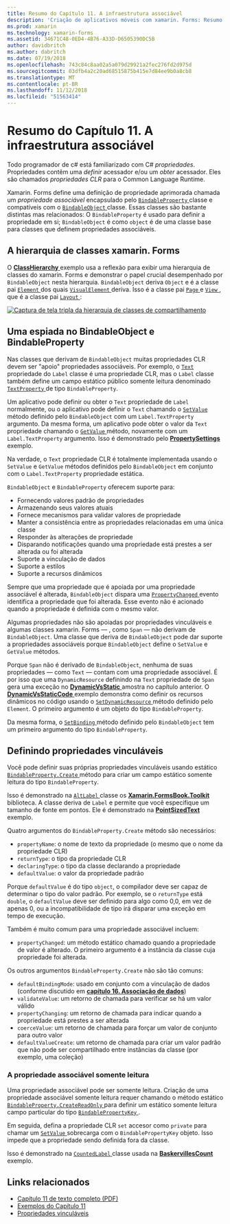 ```yaml
---
title: Resumo do Capítulo 11. A infraestrutura associável
description: 'Criação de aplicativos móveis com xamarin. Forms: Resumo do Capítulo 11. A infraestrutura associável'
ms.prod: xamarin
ms.technology: xamarin-forms
ms.assetid: 34671C48-0ED4-4B76-A33D-D6505390DC5B
author: davidbritch
ms.author: dabritch
ms.date: 07/19/2018
ms.openlocfilehash: 743c84c8aa02a5a079d29921a2fec276fd2d975d
ms.sourcegitcommit: 03dfb4a2c20ad68515875b415e7d84ee9b0a8cb8
ms.translationtype: MT
ms.contentlocale: pt-BR
ms.lasthandoff: 11/12/2018
ms.locfileid: "51563414"
---
```

# <a name="summary-of-chapter-11-the-bindable-infrastructure"></a>Resumo do Capítulo 11. A infraestrutura associável

Todo programador de c# está familiarizado com C# *propriedades*. Propriedades contêm uma *definir* acessador e/ou um *obter* acessador. Eles são chamados *propriedades CLR* para o Common Language Runtime.

Xamarin. Forms define uma definição de propriedade aprimorada chamada um *propriedade associável* encapsulado pelo [ `BindableProperty` ](xref:Xamarin.Forms.BindableProperty) classe e compatíveis com o [ `BindableObject` ](xref:Xamarin.Forms.BindableObject)classe. Essas classes são bastante distintas mas relacionados: O `BindableProperty` é usado para definir a propriedade em si; `BindableObject` é como `object` é de uma classe base para classes que definem propriedades associáveis.

## <a name="the-xamarinforms-class-hierarchy"></a>A hierarquia de classes xamarin. Forms

O [ **ClassHierarchy** ](https://github.com/xamarin/xamarin-forms-book-samples/tree/master/Chapter11/ClassHierarchy) exemplo usa a reflexão para exibir uma hierarquia de classes do xamarin. Forms e demonstrar o papel crucial desempenhado por `BindableObject` nesta hierarquia. `BindableObject` deriva `Object` e é a classe pai [ `Element` ](xref:Xamarin.Forms.Element) dos quais [ `VisualElement` ](xref:Xamarin.Forms.VisualElement) deriva. Isso é a classe pai [ `Page` ](xref:Xamarin.Forms.Page) e [ `View` ](xref:Xamarin.Forms.View), que é a classe pai [ `Layout` ](xref:Xamarin.Forms.Layout):

[![Captura de tela tripla da hierarquia de classes de compartilhamento](images/ch11fg01-small.png "compartilhamento de hierarquia de classe")](images/ch11fg01-large.png#lightbox "compartilhamento da hierarquia de classe")

## <a name="a-peek-into-bindableobject-and-bindableproperty"></a>Uma espiada no BindableObject e BindableProperty

Nas classes que derivam de `BindableObject` muitas propriedades CLR devem ser "apoio" propriedades associáveis. Por exemplo, o [ `Text` ](xref:Xamarin.Forms.Label.Text) propriedade do `Label` classe é uma propriedade CLR, mas o `Label` classe também define um campo estático público somente leitura denominado [ `TextProperty` ](xref:Xamarin.Forms.Label.TextProperty) de tipo `BindableProperty`.

Um aplicativo pode definir ou obter o `Text` propriedade de `Label` normalmente, ou o aplicativo pode definir o `Text` chamando o [ `SetValue` ](xref:Xamarin.Forms.BindableObject.SetValue(Xamarin.Forms.BindableProperty,System.Object)) método definido pelo `BindableObject` com um `Label.TextProperty` argumento. Da mesma forma, um aplicativo pode obter o valor da `Text` propriedade chamando o [ `GetValue` ](xref:Xamarin.Forms.BindableObject.GetValue(Xamarin.Forms.BindableProperty)) método, novamente com um `Label.TextProperty` argumento. Isso é demonstrado pelo [ **PropertySettings** ](https://github.com/xamarin/xamarin-forms-book-samples/tree/master/Chapter11/PropertySettings) exemplo.

Na verdade, o `Text` propriedade CLR é totalmente implementada usando o `SetValue` e `GetValue` métodos definidos pelo `BindableObject` em conjunto com o `Label.TextProperty` propriedade estática.

`BindableObject` e `BindableProperty` oferecem suporte para:

- Fornecendo valores padrão de propriedades
- Armazenando seus valores atuais
- Fornece mecanismos para validar valores de propriedade
- Manter a consistência entre as propriedades relacionadas em uma única classe
- Responder às alterações de propriedade
- Disparando notificações quando uma propriedade está prestes a ser alterada ou foi alterada
- Suporte a vinculação de dados
- Suporte a estilos
- Suporte a recursos dinâmicos

Sempre que uma propriedade que é apoiada por uma propriedade associável é alterada, `BindableObject` dispara uma [ `PropertyChanged` ](xref:Xamarin.Forms.BindableObject.PropertyChanged) evento identifica a propriedade que foi alterada. Esse evento não é acionado quando a propriedade é definida com o mesmo valor.

Algumas propriedades não são apoiadas por propriedades vinculáveis e algumas classes xamarin. Forms &mdash; , como `Span` &mdash; não derivam de `BindableObject`. Uma classe que deriva de `BindableObject` pode dar suporte a propriedades associáveis porque `BindableObject` define o `SetValue` e `GetValue` métodos.

Porque `Span` não é derivado de `BindableObject`, nenhuma de suas propriedades &mdash; como `Text` &mdash; contam com uma propriedade associável. É por isso que uma `DynamicResource` definindo na `Text` propriedade de `Span` gera uma exceção no [ **DynamicVsStatic** ](https://github.com/xamarin/xamarin-forms-book-samples/tree/master/Chapter10/DynamicVsStatic) amostra no capítulo anterior. O [ **DynamicVsStaticCode** ](https://github.com/xamarin/xamarin-forms-book-samples/tree/master/Chapter11/DynamicVsStaticCode) exemplo demonstra como definir os recursos dinâmicos no código usando o [ `SetDynamicResource` ](xref:Xamarin.Forms.Element.SetDynamicResource(Xamarin.Forms.BindableProperty,System.String)) método definido pelo `Element`. O primeiro argumento é um objeto do tipo `BindableProperty`.

Da mesma forma, o [ `SetBinding` ](xref:Xamarin.Forms.BindableObject.SetBinding(Xamarin.Forms.BindableProperty,Xamarin.Forms.BindingBase)) método definido pelo `BindableObject` tem um primeiro argumento do tipo `BindableProperty`.

## <a name="defining-bindable-properties"></a>Definindo propriedades vinculáveis

Você pode definir suas próprias propriedades vinculáveis usando estático [ `BindableProperty.Create` ](xref:Xamarin.Forms.BindableProperty.Create(System.String,System.Type,System.Type,System.Object,Xamarin.Forms.BindingMode,Xamarin.Forms.BindableProperty.ValidateValueDelegate,Xamarin.Forms.BindableProperty.BindingPropertyChangedDelegate,Xamarin.Forms.BindableProperty.BindingPropertyChangingDelegate,Xamarin.Forms.BindableProperty.CoerceValueDelegate,Xamarin.Forms.BindableProperty.CreateDefaultValueDelegate)) método para criar um campo estático somente leitura do tipo `BindableProperty`.

Isso é demonstrado na [ `AltLabel` ](https://github.com/xamarin/xamarin-forms-book-samples/blob/master/Libraries/Xamarin.FormsBook.Toolkit/Xamarin.FormsBook.Toolkit/AltLabel.cs) classe os [ **Xamarin.FormsBook.Toolkit** ](https://github.com/xamarin/xamarin-forms-book-samples/tree/master/Libraries/Xamarin.FormsBook.Toolkit) biblioteca. A classe deriva de `Label` e permite que você especifique um tamanho de fonte em pontos. Ele é demonstrado na [ **PointSizedText** ](https://github.com/xamarin/xamarin-forms-book-samples/tree/master/Chapter11/PointSizedText) exemplo.

Quatro argumentos do `BindableProperty.Create` método são necessários:

- `propertyName`: o nome de texto da propriedade (o mesmo que o nome da propriedade CLR)
- `returnType`: o tipo da propriedade CLR
- `declaringType`: o tipo da classe declarando a propriedade
- `defaultValue`: o valor da propriedade padrão

Porque `defaultValue` é do tipo `object`, o compilador deve ser capaz de determinar o tipo do valor padrão. Por exemplo, se o `returnType` está `double`, o `defaultValue` deve ser definido para algo como 0,0, em vez de apenas 0, ou a incompatibilidade de tipo irá disparar uma exceção em tempo de execução.

Também é muito comum para uma propriedade associável incluem:

- `propertyChanged`: um método estático chamado quando a propriedade de valor é alterado. O primeiro argumento é a instância da classe cuja propriedade foi alterada.

Os outros argumentos `BindableProperty.Create` não são tão comuns:

- `defaultBindingMode`: usado em conjunto com a vinculação de dados (conforme discutido em [ **capítulo 16. Associação de dados**](chapter16.md))
- `validateValue`: um retorno de chamada para verificar se há um valor válido
- `propertyChanging`: um retorno de chamada para indicar quando a propriedade está prestes a ser alterada
- `coerceValue`: um retorno de chamada para forçar um valor de conjunto para outro valor
- `defaultValueCreate`: um retorno de chamada para criar um valor padrão que não pode ser compartilhado entre instâncias da classe (por exemplo, uma coleção)

### <a name="the-read-only-bindable-property"></a>A propriedade associável somente leitura

Uma propriedade associável pode ser somente leitura. Criação de uma propriedade associável somente leitura requer chamando o método estático [ `BindableProperty.CreateReadOnly` ](xref:Xamarin.Forms.BindableProperty.CreateReadOnly(System.String,System.Type,System.Type,System.Object,Xamarin.Forms.BindingMode,Xamarin.Forms.BindableProperty.ValidateValueDelegate,Xamarin.Forms.BindableProperty.BindingPropertyChangedDelegate,Xamarin.Forms.BindableProperty.BindingPropertyChangingDelegate,Xamarin.Forms.BindableProperty.CoerceValueDelegate,Xamarin.Forms.BindableProperty.CreateDefaultValueDelegate)) para definir um estático somente leitura campo particular do tipo [ `BindablePropertyKey` ](xref:Xamarin.Forms.BindablePropertyKey).

Em seguida, defina a propriedade CLR `set` accesor como `private` para chamar um [ `SetValue` ](xref:Xamarin.Forms.BindableObject.SetValue(Xamarin.Forms.BindablePropertyKey,System.Object)) sobrecarga com o `BindablePropertyKey` objeto. Isso impede que a propriedade sendo definida fora da classe.

Isso é demonstrado na [ `CountedLabel` ](https://github.com/xamarin/xamarin-forms-book-samples/blob/master/Libraries/Xamarin.FormsBook.Toolkit/Xamarin.FormsBook.Toolkit/CountedLabel.cs) classe usada na [ **BaskervillesCount** ](https://github.com/xamarin/xamarin-forms-book-samples/tree/master/Chapter11/BaskervillesCount) exemplo.

## <a name="related-links"></a>Links relacionados

- [Capítulo 11 de texto completo (PDF)](https://download.xamarin.com/developer/xamarin-forms-book/XamarinFormsBook-Ch11-Apr2016.pdf)
- [Exemplos do Capítulo 11](https://github.com/xamarin/xamarin-forms-book-samples/tree/master/Chapter11)
- [Propriedades vinculáveis](~/xamarin-forms/xaml/bindable-properties.md)
